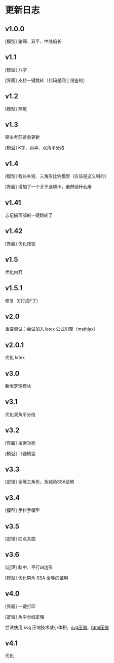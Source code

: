 # 更新日志

## v1.0.0

[模型] 猪蹄、双平、中线倍长

## v1.1

[模型] 八字

[界面] 支持一键跳转（代码是网上借鉴的）

## v1.2

[模型] 燕尾

## v1.3

期末考前紧急更新

[模型] K字、雨伞、双角平分线

## v1.4

[模型] 截长补短、三角形比例模型（应该是这么叫的）

[界面] 增加了一个关于选项卡，~~虽然没什么用~~

## v1.41

忘记搞顶部的一键跳转了

## v1.42

[界面] 优化按钮

## v1.5

优化内容

## v1.5.1

修复（E打成F了）

## v2.0

重要测试：尝试加入 latex 公式引擎（[mathjax](https://www.mathjax.org/)）

## v2.0.1

优化 latex

## v3.0

新增定理模块

## v3.1

优化双角平分线

## v3.2

[界面] 搜索功能

[模型] 飞镖模型

## v3.3

[定理] 全等三角形，及钝角SSA证明

## v3.4

[模型] 手拉手模型

## v3.5

[定理] 四点共圆

## v3.6

[定理] 斜中、平行四边形

[模型] 优化钝角 SSA 全等的证明

## v4.0

[界面] 一键打印

[定理] 角平分线定理

尝试使用 svg 压缩技术减小体积，[svg压缩](https://www.apeaksoft.com/zh-CN/free-online-image-compressor/)，[html压缩](https://www.bchrt.com/tools/html-minifier/)

## v4.1

优化
